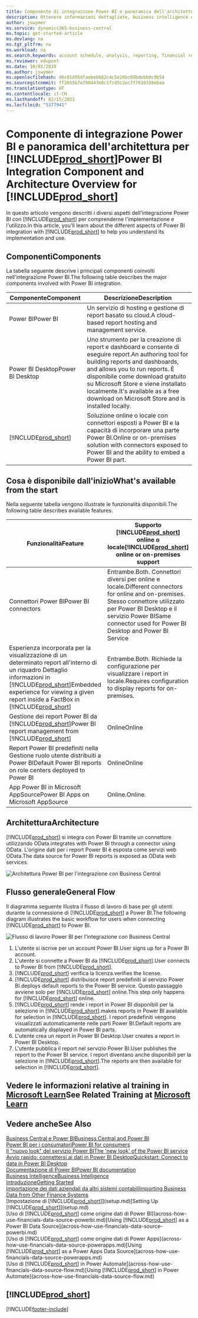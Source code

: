 ```yaml
---
title: Componente di integrazione Power BI e panoramica dell'architettura per Business Central | Microsoft Docs
description: Ottenere informazioni dettagliate, business intelligence e KPI a partire dai dati di Business Central è semplice con le app Business Central per Power BI.
author: jswymer
ms.service: dynamics365-business-central
ms.topic: get-started-article
ms.devlang: na
ms.tgt_pltfrm: na
ms.workload: na
ms.search.keywords: account schedule, analysis, reporting, financial report, business intelligence, KPI
ms.reviewer: edupont
ms.date: 10/01/2020
ms.author: jswymer
ms.openlocfilehash: d6c01d95dfaebe6682c4c5e20bc85bdebb0c9b54
ms.sourcegitcommit: ff2b55b7e790447e0c1fcd5c2ec7f7610338ebaa
ms.translationtype: HT
ms.contentlocale: it-CH
ms.lasthandoff: 02/15/2021
ms.locfileid: "5377941"
---
```

# <a name="power-bi-integration-component-and-architecture-overview-for-prod_short"></a><span data-ttu-id="368e1-103">Componente di integrazione Power BI e panoramica dell'architettura per [!INCLUDE[prod_short](includes/prod_short.md)]</span><span class="sxs-lookup"><span data-stu-id="368e1-103">Power BI Integration Component and Architecture Overview for [!INCLUDE[prod_short](includes/prod_short.md)]</span></span>

<span data-ttu-id="368e1-104">In questo articolo vengono descritti i diversi aspetti dell'integrazione Power BI con [!INCLUDE[prod_short](includes/prod_short.md)] per comprenderne l'implementazione e l'utilizzo.</span><span class="sxs-lookup"><span data-stu-id="368e1-104">In this article, you'll learn about the different aspects of Power BI integration with [!INCLUDE[prod_short](includes/prod_short.md)] to help you understand its implementation and use.</span></span>

## <a name="components"></a><span data-ttu-id="368e1-105">Componenti</span><span class="sxs-lookup"><span data-stu-id="368e1-105">Components</span></span>

<span data-ttu-id="368e1-106">La tabella seguente descrive i principali componenti coinvolti nell'integrazione Power BI.</span><span class="sxs-lookup"><span data-stu-id="368e1-106">The following table describes the major components involved with Power BI integration.</span></span>

|<span data-ttu-id="368e1-107">Componente</span><span class="sxs-lookup"><span data-stu-id="368e1-107">Component</span></span>|<span data-ttu-id="368e1-108">Descrizione</span><span class="sxs-lookup"><span data-stu-id="368e1-108">Description</span></span>|
|---------|-----------|
|<span data-ttu-id="368e1-109">Power BI</span><span class="sxs-lookup"><span data-stu-id="368e1-109">Power BI</span></span>|<span data-ttu-id="368e1-110">Un servizio di hosting e gestione di report basato su cloud.</span><span class="sxs-lookup"><span data-stu-id="368e1-110">A cloud-based report hosting and management service.</span></span>|
|<span data-ttu-id="368e1-111">Power BI Desktop</span><span class="sxs-lookup"><span data-stu-id="368e1-111">Power BI Desktop</span></span>|<span data-ttu-id="368e1-112">Uno strumento per la creazione di report e dashboard e consente di eseguire report.</span><span class="sxs-lookup"><span data-stu-id="368e1-112">An authoring tool for building reports and dashboards, and allows you to run reports.</span></span> <span data-ttu-id="368e1-113">È disponibile come download gratuito su Microsoft Store e viene installato localmente.</span><span class="sxs-lookup"><span data-stu-id="368e1-113">It's available as a free download on Microsoft Store and is installed locally.</span></span>|
|[!INCLUDE[prod_short](includes/prod_short.md)]|<span data-ttu-id="368e1-114">Soluzione online o locale con connettori esposti a Power BI e la capacità di incorporare una parte Power BI.</span><span class="sxs-lookup"><span data-stu-id="368e1-114">Online or on-premises solution with connectors exposed to Power BI and the ability to embed a Power BI part.</span></span>|

## <a name="whats-available-from-the-start"></a><span data-ttu-id="368e1-115">Cosa è disponibile dall'inizio</span><span class="sxs-lookup"><span data-stu-id="368e1-115">What's available from the start</span></span>

<span data-ttu-id="368e1-116">Nella seguente tabella vengono illustrate le funzionalità disponibili.</span><span class="sxs-lookup"><span data-stu-id="368e1-116">The following table describes available features.</span></span>

|<span data-ttu-id="368e1-117">Funzionalità</span><span class="sxs-lookup"><span data-stu-id="368e1-117">Feature</span></span>|<span data-ttu-id="368e1-118">Supporto [!INCLUDE[prod_short](includes/prod_short.md)] online o locale</span><span class="sxs-lookup"><span data-stu-id="368e1-118">[!INCLUDE[prod_short](includes/prod_short.md)] online or on-premises support</span></span>|
|-------|---------------------|
|<span data-ttu-id="368e1-119">Connettori Power BI</span><span class="sxs-lookup"><span data-stu-id="368e1-119">Power BI connectors</span></span>|<span data-ttu-id="368e1-120">Entrambe.</span><span class="sxs-lookup"><span data-stu-id="368e1-120">Both.</span></span> <span data-ttu-id="368e1-121">Connettori diversi per online e locale.</span><span class="sxs-lookup"><span data-stu-id="368e1-121">Different connectors for online and on-premises.</span></span> <span data-ttu-id="368e1-122">Stesso connettore utilizzato per Power BI Desktop e il servizio Power BI</span><span class="sxs-lookup"><span data-stu-id="368e1-122">Same connector used for Power BI Desktop and Power BI Service</span></span> |
|<span data-ttu-id="368e1-123">Esperienza incorporata per la visualizzazione di un determinato report all'interno di un riquadro Dettaglio informazioni in [!INCLUDE[prod_short](includes/prod_short.md)]</span><span class="sxs-lookup"><span data-stu-id="368e1-123">Embedded experience for viewing a given report inside a FactBox in [!INCLUDE[prod_short](includes/prod_short.md)]</span></span>|<span data-ttu-id="368e1-124">Entrambe.</span><span class="sxs-lookup"><span data-stu-id="368e1-124">Both.</span></span> <span data-ttu-id="368e1-125">Richiede la configurazione per visualizzare i report in locale.</span><span class="sxs-lookup"><span data-stu-id="368e1-125">Requires configuration to display reports for on-premises.</span></span>|
|<span data-ttu-id="368e1-126">Gestione dei report Power BI da [!INCLUDE[prod_short](includes/prod_short.md)]</span><span class="sxs-lookup"><span data-stu-id="368e1-126">Power BI report management from [!INCLUDE[prod_short](includes/prod_short.md)]</span></span>|<span data-ttu-id="368e1-127">Online</span><span class="sxs-lookup"><span data-stu-id="368e1-127">Online</span></span>|
|<span data-ttu-id="368e1-128">Report Power BI predefiniti nella Gestione ruolo utente distribuiti a Power BI</span><span class="sxs-lookup"><span data-stu-id="368e1-128">Default Power BI reports on role centers deployed to Power BI</span></span>|<span data-ttu-id="368e1-129">Online</span><span class="sxs-lookup"><span data-stu-id="368e1-129">Online</span></span>|
|<span data-ttu-id="368e1-130">App Power BI in Microsoft AppSource</span><span class="sxs-lookup"><span data-stu-id="368e1-130">Power BI Apps on Microsoft AppSource</span></span>|<span data-ttu-id="368e1-131">Online.</span><span class="sxs-lookup"><span data-stu-id="368e1-131">Online.</span></span>|

## <a name="architecture"></a><span data-ttu-id="368e1-132">Architettura</span><span class="sxs-lookup"><span data-stu-id="368e1-132">Architecture</span></span>

[!INCLUDE[prod_short](includes/prod_short.md)] <span data-ttu-id="368e1-133">si integra con Power BI tramite un connettore utilizzando OData.</span><span class="sxs-lookup"><span data-stu-id="368e1-133">integrates with Power BI through a connector using OData.</span></span> <span data-ttu-id="368e1-134">L'origine dati per i report Power BI è esposta come servizi web OData.</span><span class="sxs-lookup"><span data-stu-id="368e1-134">The data source for Power BI reports is exposed as OData web services.</span></span>

![Architettura Power BI per l'integrazione con Business Central](./media/power-bi-architecture.png)

## <a name="general-flow"></a><span data-ttu-id="368e1-136">Flusso generale</span><span class="sxs-lookup"><span data-stu-id="368e1-136">General Flow</span></span>

<span data-ttu-id="368e1-137">Il diagramma seguente illustra il flusso di lavoro di base per gli utenti durante la connessione di [!INCLUDE[prod_short](includes/prod_short.md)] a Power BI.</span><span class="sxs-lookup"><span data-stu-id="368e1-137">The following diagram illustrates the basic workflow for users when connecting [!INCLUDE[prod_short](includes/prod_short.md)] to Power BI.</span></span>

![Flusso di lavoro Power BI per l'integrazione con Business Central](./media/power-bi-flow.png)

1. <span data-ttu-id="368e1-139">L'utente si iscrive per un account Power BI.</span><span class="sxs-lookup"><span data-stu-id="368e1-139">User signs up for a Power BI account.</span></span>
2. <span data-ttu-id="368e1-140">L'utente si connette a Power BI da [!INCLUDE[prod_short](includes/prod_short.md)].</span><span class="sxs-lookup"><span data-stu-id="368e1-140">User connects to Power BI from [!INCLUDE[prod_short](includes/prod_short.md)].</span></span>
3. [!INCLUDE[prod_short](includes/prod_short.md)] <span data-ttu-id="368e1-141">verifica la licenza.</span><span class="sxs-lookup"><span data-stu-id="368e1-141">verifies the license.</span></span>
4. [!INCLUDE[prod_short](includes/prod_short.md)] <span data-ttu-id="368e1-142">distribuisce report predefiniti al servizio Power BI.</span><span class="sxs-lookup"><span data-stu-id="368e1-142">deploys default reports to the Power BI service.</span></span> <span data-ttu-id="368e1-143">Questo passaggio avviene solo per [!INCLUDE[prod_short](includes/prod_short.md)] online.</span><span class="sxs-lookup"><span data-stu-id="368e1-143">This step only happens for [!INCLUDE[prod_short](includes/prod_short.md)] online.</span></span>
5. [!INCLUDE[prod_short](includes/prod_short.md)] <span data-ttu-id="368e1-144">rende i report in Power BI disponibili per la selezione in [!INCLUDE[prod_short](includes/prod_short.md)].</span><span class="sxs-lookup"><span data-stu-id="368e1-144">makes reports in Power BI available for selection in [!INCLUDE[prod_short](includes/prod_short.md)].</span></span> <span data-ttu-id="368e1-145">I report predefiniti vengono visualizzati automaticamente nelle parti Power BI.</span><span class="sxs-lookup"><span data-stu-id="368e1-145">Default reports are automatically displayed in Power BI parts.</span></span>
6. <span data-ttu-id="368e1-146">L'utente crea un report in Power BI Desktop.</span><span class="sxs-lookup"><span data-stu-id="368e1-146">User creates a report in Power BI Desktop.</span></span>
7. <span data-ttu-id="368e1-147">L'utente pubblica il report nel servizio Power BI.</span><span class="sxs-lookup"><span data-stu-id="368e1-147">User publishes the report to the Power BI service.</span></span> <span data-ttu-id="368e1-148">I report diventano anche disponibili per la selezione in [!INCLUDE[prod_short](includes/prod_short.md)].</span><span class="sxs-lookup"><span data-stu-id="368e1-148">The reports are then available for selection in [!INCLUDE[prod_short](includes/prod_short.md)].</span></span>

## <a name="see-related-training-at-microsoft-learn"></a><span data-ttu-id="368e1-149">Vedere le informazioni relative al training in [Microsoft Learn](/learn/modules/configure-powerbi-excel-dynamics-365-business-central/index)</span><span class="sxs-lookup"><span data-stu-id="368e1-149">See Related Training at [Microsoft Learn](/learn/modules/configure-powerbi-excel-dynamics-365-business-central/index)</span></span>

## <a name="see-also"></a><span data-ttu-id="368e1-150">Vedere anche</span><span class="sxs-lookup"><span data-stu-id="368e1-150">See Also</span></span>

[<span data-ttu-id="368e1-151">Business Central e Power BI</span><span class="sxs-lookup"><span data-stu-id="368e1-151">Business Central and Power BI</span></span>](admin-powerbi.md)  
[<span data-ttu-id="368e1-152">Power BI per i consumatori</span><span class="sxs-lookup"><span data-stu-id="368e1-152">Power BI for consumers</span></span>](/power-bi/consumer/end-user-consumer)  
[<span data-ttu-id="368e1-153">Il "nuovo look" del servizio Power BI</span><span class="sxs-lookup"><span data-stu-id="368e1-153">The 'new look' of the Power BI service</span></span>](/power-bi/service-new-look)  
[<span data-ttu-id="368e1-154">Avvio rapido: connettersi ai dati in Power BI Desktop</span><span class="sxs-lookup"><span data-stu-id="368e1-154">Quickstart: Connect to data in Power BI Desktop</span></span>](/power-bi/desktop-quickstart-connect-to-data)  
[<span data-ttu-id="368e1-155">Documentazione di Power BI</span><span class="sxs-lookup"><span data-stu-id="368e1-155">Power BI documentation</span></span>](/power-bi/)  
[<span data-ttu-id="368e1-156">Business Intelligence</span><span class="sxs-lookup"><span data-stu-id="368e1-156">Business Intelligence</span></span>](bi.md)  
[<span data-ttu-id="368e1-157">Introduzione</span><span class="sxs-lookup"><span data-stu-id="368e1-157">Getting Started</span></span>](product-get-started.md)  
[<span data-ttu-id="368e1-158">Importazione dei dati aziendali da altri sistemi contabili</span><span class="sxs-lookup"><span data-stu-id="368e1-158">Importing Business Data from Other Finance Systems</span></span>](across-import-data-configuration-packages.md)  
<span data-ttu-id="368e1-159">[Impostazione di [!INCLUDE[prod_short](includes/prod_short.md)]](setup.md)</span><span class="sxs-lookup"><span data-stu-id="368e1-159">[Setting Up [!INCLUDE[prod_short](includes/prod_short.md)]](setup.md)</span></span>  
<span data-ttu-id="368e1-160">[Uso di [!INCLUDE[prod_short](includes/prod_short.md)] come origine dati di Power BI](across-how-use-financials-data-source-powerbi.md)</span><span class="sxs-lookup"><span data-stu-id="368e1-160">[Using [!INCLUDE[prod_short](includes/prod_short.md)] as a Power BI Data Source](across-how-use-financials-data-source-powerbi.md)</span></span>  
<span data-ttu-id="368e1-161">[Uso di [!INCLUDE[prod_short](includes/prod_short.md)] come origine dati di Power Apps](across-how-use-financials-data-source-powerapps.md)</span><span class="sxs-lookup"><span data-stu-id="368e1-161">[Using [!INCLUDE[prod_short](includes/prod_short.md)] as a Power Apps Data Source](across-how-use-financials-data-source-powerapps.md)</span></span>  
<span data-ttu-id="368e1-162">[Uso di [!INCLUDE[prod_short](includes/prod_short.md)] in Power Automate](across-how-use-financials-data-source-flow.md)</span><span class="sxs-lookup"><span data-stu-id="368e1-162">[Using [!INCLUDE[prod_short](includes/prod_short.md)] in Power Automate](across-how-use-financials-data-source-flow.md)</span></span>  

## [!INCLUDE[prod_short](includes/free_trial_md.md)]  


[!INCLUDE[footer-include](includes/footer-banner.md)]
